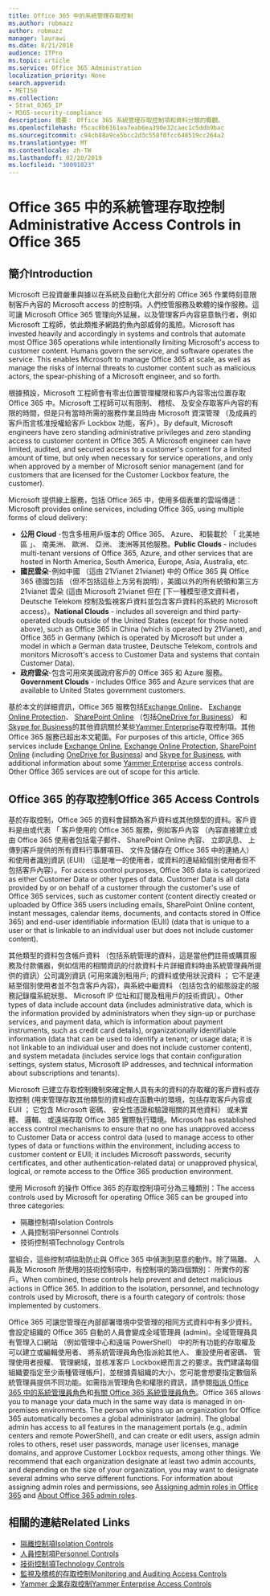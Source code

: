 ```yaml
---
title: Office 365 中的系統管理存取控制
ms.author: robmazz
author: robmazz
manager: laurawi
ms.date: 8/21/2018
audience: ITPro
ms.topic: article
ms.service: Office 365 Administration
localization_priority: None
search.appverid:
- MET150
ms.collection:
- Strat_O365_IP
- M365-security-compliance
description: 摘要： Office 365 系統管理存取控制項和資料分類的概觀。
ms.openlocfilehash: f5cac8b6161ea7eab6ea390e32caec1c5ddb9bac
ms.sourcegitcommit: c94cb88a9ce5bcc2d3c558f0fcc648519cc264a2
ms.translationtype: MT
ms.contentlocale: zh-TW
ms.lasthandoff: 02/20/2019
ms.locfileid: "30091023"
---
```

# <a name="administrative-access-controls-in-office-365"></a><span data-ttu-id="74d2b-103">Office 365 中的系統管理存取控制</span><span class="sxs-lookup"><span data-stu-id="74d2b-103">Administrative Access Controls in Office 365</span></span> 

## <a name="introduction"></a><span data-ttu-id="74d2b-104">簡介</span><span class="sxs-lookup"><span data-stu-id="74d2b-104">Introduction</span></span>
<span data-ttu-id="74d2b-p101">Microsoft 已投資嚴重與據以在系統及自動化大部分的 Office 365 作業時刻意限制客戶內容的 Microsoft access 的控制項。人們控管服務及軟體的操作服務。這可讓 Microsoft Office 365 管理向外延展，以及管理客戶內容惡意執行者，例如 Microsoft 工程師，依此類推矛網路釣魚內部威脅的風險。</span><span class="sxs-lookup"><span data-stu-id="74d2b-p101">Microsoft has invested heavily and accordingly in systems and controls that automate most Office 365 operations while intentionally limiting Microsoft's access to customer content. Humans govern the service, and software operates the service. This enables Microsoft to manage Office 365 at scale, as well as manage the risks of internal threats to customer content such as malicious actors, the spear-phishing of a Microsoft engineer, and so forth.</span></span>

<span data-ttu-id="74d2b-p102">根據預設，Microsoft 工程師會有零出位置管理權限和客戶內容零出位置存取 Office 365 中。Microsoft 工程師可以有限制、 稽核、 及安全存取客戶內容的有限的時間，但是只有當時所需的服務作業且時由 Microsoft 資深管理 （及成員的客戶而言核准授權給客戶 Lockbox 功能，客戶）。</span><span class="sxs-lookup"><span data-stu-id="74d2b-p102">By default, Microsoft engineers have zero standing administrative privileges and zero standing access to customer content in Office 365. A Microsoft engineer can have limited, audited, and secured access to a customer's content for a limited amount of time, but only when necessary for service operations, and only when approved by a member of Microsoft senior management (and for customers that are licensed for the Customer Lockbox feature, the customer).</span></span>

<span data-ttu-id="74d2b-110">Microsoft 提供線上服務，包括 Office 365 中，使用多個表單的雲端傳遞：</span><span class="sxs-lookup"><span data-stu-id="74d2b-110">Microsoft provides online services, including Office 365, using multiple forms of cloud delivery:</span></span>

- <span data-ttu-id="74d2b-111">**公用 Cloud** -包含多租用戶版本的 Office 365、 Azure、 和裝載於 「 北美地區 」、 南美洲、 歐洲、 亞洲、 澳洲等其他服務。</span><span class="sxs-lookup"><span data-stu-id="74d2b-111">**Public Clouds** - includes multi-tenant versions of Office 365, Azure, and other services that are hosted in North America, South America, Europe, Asia, Australia, etc.</span></span>
- <span data-ttu-id="74d2b-112">**國民雲朵**-例如中國 （這由 21Vianet 21vianet) 中的 Office 365 與 Office 365 德國包括 （但不包括這些上方另有說明），美國以外的所有統領和第三方 21vianet 雲朵 (這由 Microsoft 21vianet 但在 [下一種模型德文資料者，Deutsche Telekom 控制及監視客戶資料並包含客戶資料的系統的 Microsoft access）。</span><span class="sxs-lookup"><span data-stu-id="74d2b-112">**National Clouds** - includes all sovereign and third party-operated clouds outside of the United States (except for those noted above), such as Office 365 in China (which is operated by 21Vianet), and Office 365 in Germany (which is operated by Microsoft but under a model in which a German data trustee, Deutsche Telekom, controls and monitors Microsoft's access to Customer Data and systems that contain Customer Data).</span></span>
- <span data-ttu-id="74d2b-113">**政府雲朵**-包含可用來美國政府客戶的 Office 365 和 Azure 服務。</span><span class="sxs-lookup"><span data-stu-id="74d2b-113">**Government Clouds** - includes Office 365 and Azure services that are available to United States government customers.</span></span>

<span data-ttu-id="74d2b-p103">基於本文的詳細資訊，Office 365 服務包括[Exchange Online](https://docs.microsoft.com/Exchange/exchange-online)、 [Exchange Online Protection](https://docs.microsoft.com/Office365/SecurityCompliance/eop/exchange-online-protection-overview)、 [SharePoint Online](https://docs.microsoft.com/sharepoint/sharepoint-online) （包括[OneDrive for Business](https://docs.microsoft.com/OneDrive/onedrive)） 和[Skype for Business](https://docs.microsoft.com/SkypeForBusiness/skype-for-business-online)的其他資訊關於某些[Yammer Enterprise](https://support.office.com/article/yammer-–-admin-help-e1464355-1f97-49ac-b2aa-dd320b179dbe?ui=en-US&rs=en-US&ad=US)存取控制項。其他 Office 365 服務已超出本文範圍。</span><span class="sxs-lookup"><span data-stu-id="74d2b-p103">For purposes of this article, Office 365 services include [Exchange Online](https://docs.microsoft.com/Exchange/exchange-online), [Exchange Online Protection](https://docs.microsoft.com/Office365/SecurityCompliance/eop/exchange-online-protection-overview), [SharePoint Online](https://docs.microsoft.com/sharepoint/sharepoint-online) (including [OneDrive for Business](https://docs.microsoft.com/OneDrive/onedrive)) and [Skype for Business](https://docs.microsoft.com/SkypeForBusiness/skype-for-business-online), with additional information about some [Yammer Enterprise](https://support.office.com/article/yammer-–-admin-help-e1464355-1f97-49ac-b2aa-dd320b179dbe?ui=en-US&rs=en-US&ad=US) access controls. Other Office 365 services are out of scope for this article.</span></span>

## <a name="office-365-access-controls"></a><span data-ttu-id="74d2b-116">Office 365 的存取控制</span><span class="sxs-lookup"><span data-stu-id="74d2b-116">Office 365 Access Controls</span></span>
<span data-ttu-id="74d2b-p104">基於存取控制，Office 365 的資料會歸類為客戶資料或其他類型的資料。客戶資料是由或代表 「 客戶使用的 Office 365 服務，例如客戶內容 （內容直接建立或由 Office 365 使用者包括電子郵件、 SharePoint Online 內容、 立即訊息、 上傳到客戶提供的所有資料行事曆項目、 文件及儲存在 Office 365 中的連絡人） 和使用者識別資訊 (EUII) （這是唯一的使用者，或資料的連結給個別使用者但不包括客戶內容）。</span><span class="sxs-lookup"><span data-stu-id="74d2b-p104">For access control purposes, Office 365 data is categorized as either Customer Data or other types of data. Customer Data is all data provided by or on behalf of a customer through the customer's use of Office 365 services, such as customer content (content directly created or uploaded by Office 365 users including emails, SharePoint Online content, instant messages, calendar items, documents, and contacts stored in Office 365) and end-user identifiable information (EUII) (data that is unique to a user or that is linkable to an individual user but does not include customer content).</span></span> 

<span data-ttu-id="74d2b-119">其他類型的資料包含帳戶資料 （包括系統管理的資料，這是當他們註冊或購買服務及付款儀器，例如信用的相關資訊的付款資料卡片詳細資料時由系統管理員所提供的資訊）公司識別資訊 (可用來識別租用戶; 的資料或使用狀況資料 ； 它不是連結至個別使用者並不包含客戶內容)，與系統中繼資料 （包括包含的組態設定的服務記錄檔系統狀態、 Microsoft IP 位址和訂閱及租用戶的技術資訊）。</span><span class="sxs-lookup"><span data-stu-id="74d2b-119">Other types of data include account data (includes administrative data, which is the information provided by administrators when they sign-up or purchase services, and payment data, which is information about payment instruments, such as credit card details), organizationally identifiable information (data that can be used to identify a tenant; or usage data; it is not linkable to an individual user and does not include customer content), and system metadata (includes service logs that contain configuration settings, system status, Microsoft IP addresses, and technical information about subscriptions and tenants).</span></span>

<span data-ttu-id="74d2b-120">Microsoft 已建立存取控制機制來確定無人具有未的資料的存取權的客戶資料或存取控制 (用來管理存取其他類型的資料或在函數中的環境，包括存取客戶內容或 EUII ； 它包含 Microsoft 密碼、 安全性憑證和驗證相關的其他資料） 或未實體、 邏輯、 或遠端存取 Office 365 實際執行環境。</span><span class="sxs-lookup"><span data-stu-id="74d2b-120">Microsoft has established access control mechanisms to ensure that no one has unapproved access to Customer Data or access control data (used to manage access to other types of data or functions within the environment, including access to customer content or EUII; it includes Microsoft passwords, security certificates, and other authentication-related data) or unapproved physical, logical, or remote access to the Office 365 production environment.</span></span>

<span data-ttu-id="74d2b-121">使用 Microsoft 的操作 Office 365 的存取控制項可分為三種類別：</span><span class="sxs-lookup"><span data-stu-id="74d2b-121">The access controls used by Microsoft for operating Office 365 can be grouped into three categories:</span></span>
- <span data-ttu-id="74d2b-122">隔離控制項</span><span class="sxs-lookup"><span data-stu-id="74d2b-122">Isolation Controls</span></span>
- <span data-ttu-id="74d2b-123">人員控制項</span><span class="sxs-lookup"><span data-stu-id="74d2b-123">Personnel Controls</span></span>
- <span data-ttu-id="74d2b-124">技術控制項</span><span class="sxs-lookup"><span data-stu-id="74d2b-124">Technology Controls</span></span>

<span data-ttu-id="74d2b-p105">當組合，這些控制項協助防止與 Office 365 中偵測到惡意的動作。除了隔離、 人員及 Microsoft 所使用的技術控制項中，有控制項的第四個類別： 所實作的客戶。</span><span class="sxs-lookup"><span data-stu-id="74d2b-p105">When combined, these controls help prevent and detect malicious actions in Office 365. In addition to the isolation, personnel, and technology controls used by Microsoft, there is a fourth category of controls: those implemented by customers.</span></span>

<span data-ttu-id="74d2b-p106">Office 365 可讓您管理在內部部署環境中受管理的相同方式資料中有多少資料。會設定組織的 Office 365 自動的人員會變成全域管理員 (admin)。全域管理員具有管理入口網站 （例如管理中心和遠端 PowerShell） 中的所有功能的存取權及可以建立或編輯使用者、 將系統管理員角色指派給其他人、 重設使用者密碼、 管理使用者授權、 管理網域，並核准客戶 Lockbox總而言之的要求。我們建議每個組織要指定至少兩種管理帳戶]，並根據貴組織的大小，您可能會想要指定數個系統管理員提供不同功能。如需指派管理角色和權限的資訊，請參閱[指派 Office 365 中的系統管理員角色](https://support.office.com/article/Assigning-admin-roles-in-Office-365-eac4d046-1afd-4f1a-85fc-8219c79e1504)和[有關 Office 365 系統管理員角色](https://support.office.com/article/Permissions-in-Office-365-DA585EEA-F576-4F55-A1E0-87090B6AAA9D)。</span><span class="sxs-lookup"><span data-stu-id="74d2b-p106">Office 365 allows you to manage your data much in the same way data is managed in on-premises environments. The person who signs up an organization for Office 365 automatically becomes a global administrator (admin). The global admin has access to all features in the management portals (e.g., admin centers and remote PowerShell), and can create or edit users, assign admin roles to others, reset user passwords, manage user licenses, manage domains, and approve Customer Lockbox requests, among other things. We recommend that each organization designate at least two admin accounts, and depending on the size of your organization, you may want to designate several admins who serve different functions. For information about assigning admin roles and permissions, see [Assigning admin roles in Office 365](https://support.office.com/article/Assigning-admin-roles-in-Office-365-eac4d046-1afd-4f1a-85fc-8219c79e1504) and [About Office 365 admin roles](https://support.office.com/article/Permissions-in-Office-365-DA585EEA-F576-4F55-A1E0-87090B6AAA9D).</span></span>


## <a name="related-links"></a><span data-ttu-id="74d2b-132">相關的連結</span><span class="sxs-lookup"><span data-stu-id="74d2b-132">Related Links</span></span>

- [<span data-ttu-id="74d2b-133">隔離控制項</span><span class="sxs-lookup"><span data-stu-id="74d2b-133">Isolation Controls</span></span>](office-365-isolation-controls.md)
- [<span data-ttu-id="74d2b-134">人員控制項</span><span class="sxs-lookup"><span data-stu-id="74d2b-134">Personnel Controls</span></span>](office-365-personnel-controls.md)
- [<span data-ttu-id="74d2b-135">技術控制項</span><span class="sxs-lookup"><span data-stu-id="74d2b-135">Technology Controls</span></span>](office-365-technology-controls.md)
- [<span data-ttu-id="74d2b-136">監視及稽核的存取控制</span><span class="sxs-lookup"><span data-stu-id="74d2b-136">Monitoring and Auditing Access Controls</span></span>](office-365-monitoring-and-auditing-access-controls.md)
- [<span data-ttu-id="74d2b-137">Yammer 企業存取控制</span><span class="sxs-lookup"><span data-stu-id="74d2b-137">Yammer Enterprise Access Controls</span></span>](office-365-yammer-enterprise-access-controls.md)